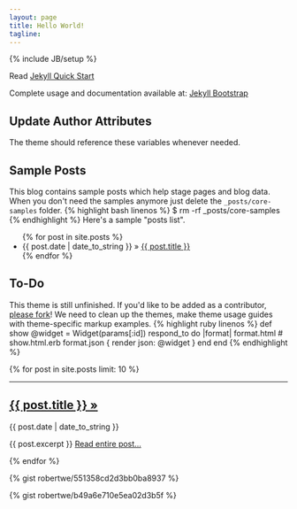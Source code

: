 ```yaml
---
layout: page
title: Hello World!
tagline: 
---
```

{% include JB/setup %}

Read [Jekyll Quick Start](http://jekyllbootstrap.com/usage/jekyll-quick-start.html)

Complete usage and documentation available at: [Jekyll Bootstrap](http://jekyllbootstrap.com)

## Update Author Attributes

The theme should reference these variables whenever needed.
    
## Sample Posts

This blog contains sample posts which help stage pages and blog data.
When you don't need the samples anymore just delete the `_posts/core-samples` folder.
{% highlight bash linenos %}
    $ rm -rf _posts/core-samples
{% endhighlight %}
Here's a sample "posts list".

<ul class="posts">
  {% for post in site.posts %}
    <li><span>{{ post.date | date_to_string }}</span> &raquo; <a href="{{ BASE_PATH }}{{ post.url }}">{{ post.title }}</a></li>
  {% endfor %}
</ul>

## To-Do

This theme is still unfinished. If you'd like to be added as a contributor, [please fork](http://github.com/plusjade/jekyll-bootstrap)!
We need to clean up the themes, make theme usage guides with theme-specific markup examples.
{% highlight ruby linenos %}
def show
  @widget = Widget(params[:id])
  respond_to do |format|
    format.html # show.html.erb
    format.json { render json: @widget }
  end
end
{% endhighlight %}


{% for post in site.posts limit: 10 %}
  <hr />
  <div><a href="{{ post.url }}"><h2>{{ post.title }}&nbsp;&raquo;</h2></a></div>
  <div>
      <span class="small text-muted">{{ post.date | date_to_string }}</span></div>
  <div>
    <p>
      {{ post.excerpt }} <a href="{{ post.url }}" class="lead">Read&nbsp;entire&nbsp;post...</a>
    </p>
  </div>
{% endfor %}


{% gist robertwe/551358cd2d3bb0ba8937 %}

{% gist robertwe/b49a6e710e5ea02d3b5f %}

